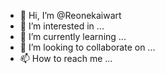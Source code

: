 - 👋 Hi, I’m @Reonekaiwart
- 👀 I’m interested in ...
- 🌱 I’m currently learning ...
- 💞️ I’m looking to collaborate on ...
- 📫 How to reach me ...

<!---
Reonekaiwart/Reonekaiwart is a ✨ special ✨ repository because its `README.md` (this file) appears on your GitHub profile.
You can click the Preview link to take a look at your changes.
--->
